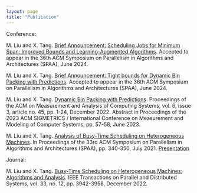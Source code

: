 ```yaml
---
layout: page
title: "Publication"
---
```

Conference:

M. Liu and X. Tang. [Brief Announcement: Scheduling Jobs for Minimum Span: Improved Bounds and Learning-Augmented Algorithms](https://dl.acm.org/doi/10.1145/3626183.3660263). Accepted to appear in the 36th ACM Symposium on Parallelism in Algorithms and Architectures (SPAA), June 2024.

M. Liu and X. Tang. [Brief Announcement: Tight bounds for Dynamic Bin Packing with Predictions](https://dl.acm.org/doi/10.1145/3626183.3660271). Accepted to appear in the 36th ACM Symposium on Parallelism in Algorithms and Architectures (SPAA), June 2024.

M. Liu and X. Tang. [Dynamic Bin Packing with Predictions](https://dl.acm.org/doi/10.1145/3570605?cid=81100640731). Proceedings of the ACM on Measurement and Analysis of Computing Systems, vol. 6, issue 3, article no. 45, pp. 1-24, December 2022. Abstract in Proceedings of the 2023 ACM SIGMETRICS / International Conference on Measurement and Modeling of Computer Systems, pp. 57-58, June 2023.

M. Liu and X. Tang. [Analysis of Busy-Time Scheduling on Heterogeneous Machines](https://dl.acm.org/doi/10.1145/3409964.3461795?cid=81100640731). In Proceedings of the 33rd ACM Symposium on Parallelism in Algorithms and Architectures (SPAA), pp. 340-350, July 2021. [Presentation](https://www.youtube.com/watch?v=f3FDzhTZvl0)

Journal:

M. Liu and X. Tang. [Busy-Time Scheduling on Heterogeneous Machines: Algorithms and Analysis](publication/tpds2022.pdf/). IEEE Transactions on Parallel and Distributed Systems, vol. 33, no. 12, pp. 3942-3958, December 2022.
